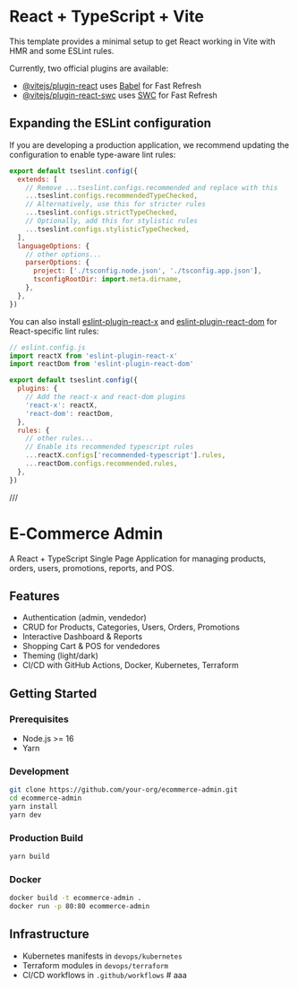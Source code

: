# React + TypeScript + Vite

This template provides a minimal setup to get React working in Vite with HMR and some ESLint rules.

Currently, two official plugins are available:

- [@vitejs/plugin-react](https://github.com/vitejs/vite-plugin-react/blob/main/packages/plugin-react) uses [Babel](https://babeljs.io/) for Fast Refresh
- [@vitejs/plugin-react-swc](https://github.com/vitejs/vite-plugin-react/blob/main/packages/plugin-react-swc) uses [SWC](https://swc.rs/) for Fast Refresh

## Expanding the ESLint configuration

If you are developing a production application, we recommend updating the configuration to enable type-aware lint rules:

```js
export default tseslint.config({
  extends: [
    // Remove ...tseslint.configs.recommended and replace with this
    ...tseslint.configs.recommendedTypeChecked,
    // Alternatively, use this for stricter rules
    ...tseslint.configs.strictTypeChecked,
    // Optionally, add this for stylistic rules
    ...tseslint.configs.stylisticTypeChecked,
  ],
  languageOptions: {
    // other options...
    parserOptions: {
      project: ['./tsconfig.node.json', './tsconfig.app.json'],
      tsconfigRootDir: import.meta.dirname,
    },
  },
})
```

You can also install [eslint-plugin-react-x](https://github.com/Rel1cx/eslint-react/tree/main/packages/plugins/eslint-plugin-react-x) and [eslint-plugin-react-dom](https://github.com/Rel1cx/eslint-react/tree/main/packages/plugins/eslint-plugin-react-dom) for React-specific lint rules:

```js
// eslint.config.js
import reactX from 'eslint-plugin-react-x'
import reactDom from 'eslint-plugin-react-dom'

export default tseslint.config({
  plugins: {
    // Add the react-x and react-dom plugins
    'react-x': reactX,
    'react-dom': reactDom,
  },
  rules: {
    // other rules...
    // Enable its recommended typescript rules
    ...reactX.configs['recommended-typescript'].rules,
    ...reactDom.configs.recommended.rules,
  },
})
```




/// 



# E‑Commerce Admin

A React + TypeScript Single Page Application for managing products, orders, users, promotions, reports, and POS.

## Features
- Authentication (admin, vendedor)
- CRUD for Products, Categories, Users, Orders, Promotions
- Interactive Dashboard & Reports
- Shopping Cart & POS for vendedores
- Theming (light/dark)
- CI/CD with GitHub Actions, Docker, Kubernetes, Terraform

## Getting Started

### Prerequisites
- Node.js >= 16
- Yarn

### Development
```bash
git clone https://github.com/your-org/ecommerce-admin.git
cd ecommerce-admin
yarn install
yarn dev
```

### Production Build
```bash
yarn build
```

### Docker
```bash
docker build -t ecommerce-admin .
docker run -p 80:80 ecommerce-admin
```

## Infrastructure
- Kubernetes manifests in `devops/kubernetes`
- Terraform modules in `devops/terraform`
- CI/CD workflows in `.github/workflows`
#   a a a  
 